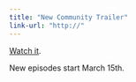 ```yaml
---
title: "New Community Trailer"
link-url: "http://"
---
```

<p><a href="http://io9.com/5891556/new-community-trailer-unleashes-the-power-of-the-dreamatorium/gallery/1">Watch it</a>.</p>
<p>New episodes start March 15th.</p>
